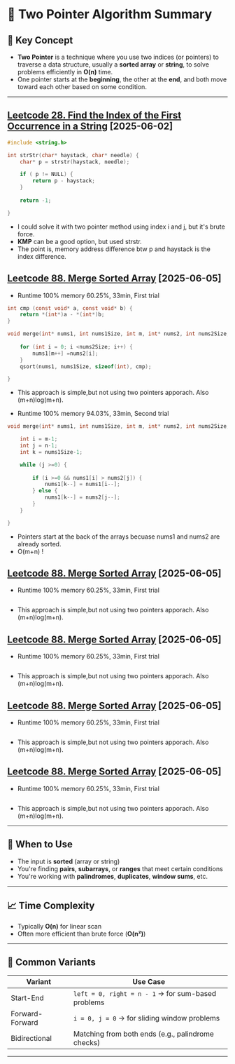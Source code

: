 # 🧭 Two Pointer Algorithm Summary

## 📌 Key Concept

- **Two Pointer** is a technique where you use two indices (or pointers) to traverse a data structure, usually a **sorted array** or **string**, to solve problems efficiently in **O(n)** time.
- One pointer starts at the **beginning**, the other at the **end**, and both move toward each other based on some condition.

---
## [Leetcode 28. Find the Index of the First Occurrence in a String](https://leetcode.com/problems/find-the-index-of-the-first-occurrence-in-a-string/description/?envType=problem-list-v2&envId=two-pointers) [2025-06-02]

```c
#include <string.h>

int strStr(char* haystack, char* needle) {
    char* p = strstr(haystack, needle);

    if ( p != NULL) {
        return p - haystack;
    } 
    
    return -1;

}
```
- I could solve it with two pointer method using index i and j, but it's brute force.
- **KMP** can be a good option, but used strstr.
- The point is, memory address difference btw p and haystack is the index difference. 

## [Leetcode 88. Merge Sorted Array](https://leetcode.com/problems/merge-sorted-array/description/?envType=problem-list-v2&envId=two-pointers) [2025-06-05]

- Runtime 100% memory 60.25%, 33min, First trial 
```c
int cmp (const void* a, const void* b) {
    return *(int*)a - *(int*)b;
}

void merge(int* nums1, int nums1Size, int m, int* nums2, int nums2Size, int n) {
    
    for (int i = 0; i <nums2Size; i++) {
        nums1[m++] =nums2[i];
    }
    qsort(nums1, nums1Size, sizeof(int), cmp);

}
```
- This approach is simple,but not using two pointers apporach. Also (m+n)log(m+n).

- Runtime 100% memory 94.03%, 33min, Second trial 
```c
void merge(int* nums1, int nums1Size, int m, int* nums2, int nums2Size, int n) {

    int i = m-1;
    int j = n-1;
    int k = nums1Size-1;

    while (j >=0) {
        
        if (i >=0 && nums1[i] > nums2[j]) {
            nums1[k--] = nums1[i--];
        } else {
            nums1[k--] = nums2[j--];
        }
    }

}
```
- Pointers start at the back of the arrays becuase nums1 and nums2 are already sorted.
- O(m+n) ! 


## [Leetcode 88. Merge Sorted Array](https://leetcode.com/problems/merge-sorted-array/description/?envType=problem-list-v2&envId=two-pointers) [2025-06-05]

- Runtime 100% memory 60.25%, 33min, First trial 
```c

```
- This approach is simple,but not using two pointers apporach. Also (m+n)log(m+n).

## [Leetcode 88. Merge Sorted Array](https://leetcode.com/problems/merge-sorted-array/description/?envType=problem-list-v2&envId=two-pointers) [2025-06-05]

- Runtime 100% memory 60.25%, 33min, First trial 
```c

```
- This approach is simple,but not using two pointers apporach. Also (m+n)log(m+n).

## [Leetcode 88. Merge Sorted Array](https://leetcode.com/problems/merge-sorted-array/description/?envType=problem-list-v2&envId=two-pointers) [2025-06-05]

- Runtime 100% memory 60.25%, 33min, First trial 
```c

```
- This approach is simple,but not using two pointers apporach. Also (m+n)log(m+n).

## [Leetcode 88. Merge Sorted Array](https://leetcode.com/problems/merge-sorted-array/description/?envType=problem-list-v2&envId=two-pointers) [2025-06-05]

- Runtime 100% memory 60.25%, 33min, First trial 
```c

```
- This approach is simple,but not using two pointers apporach. Also (m+n)log(m+n).


  

---



## 🔧 When to Use

- The input is **sorted** (array or string)
- You're finding **pairs**, **subarrays**, or **ranges** that meet certain conditions
- You're working with **palindromes**, **duplicates**, **window sums**, etc.

---

## 📈 Time Complexity

- Typically **O(n)** for linear scan
- Often more efficient than brute force (**O(n²)**)

---

## 🧪 Common Variants

| Variant | Use Case |
|--------|----------|
| Start-End | `left = 0, right = n - 1` → for sum-based problems |
| Forward-Forward | `i = 0, j = 0` → for sliding window problems |
| Bidirectional | Matching from both ends (e.g., palindrome checks) |

---

